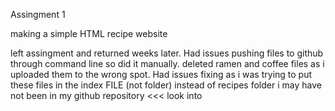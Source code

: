Assingment 1

making a simple HTML recipe website


left assingment and returned weeks later. Had issues pushing files to github through command line so did it manually.
deleted ramen and coffee files as i uploaded them to the wrong spot. Had issues fixing as i was trying to put these files in the index FILE (not folder) instead of recipes folder
i may have not been in my github repository <<< look into
